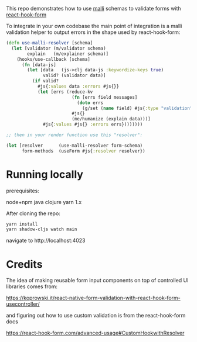 This repo demonstrates how to use [malli](https://github.com/metosin/malli) schemas to validate forms with [react-hook-form](https://react-hook-form.com/get-started)


To integrate in your own codebase the main point of integration is a malli validation helper
to output errors in the shape used by react-hook-form:

```clojure
(defn use-malli-resolver [schema]
  (let [validator (m/validator schema)
        explain   (m/explainer schema)]
    (hooks/use-callback [schema]
      (fn [data-js]
        (let [data   (js->clj data-js :keywordize-keys true)
              valid? (validator data)]
          (if valid?
            #js{:values data :errors #js{}}
            (let [errs (reduce-kv
                         (fn [errs field messages]
                           (doto errs
                             (g/set (name field) #js{:type "validation" :message (first messages)})))
                         #js{}
                         (me/humanize (explain data)))]
              #js{:values #js{} :errors errs})))))))

;; then in your render function use this "resolver":

(let [resolver      (use-malli-resolver form-schema)
      form-methods  (useForm #js{:resolver resolver})
```

# Running locally

prerequisites:

node+npm
java 
clojure 
yarn 1.x

After cloning the repo:

```bash
yarn install
yarn shadow-cljs watch main
```

navigate to http://localhost:4023

# Credits

The idea of making reusable form input components on top of controlled UI libraries comes from:

https://koprowski.it/react-native-form-validation-with-react-hook-form-usecontroller/

and figuring out how to use custom validation is from the react-hook-form docs

https://react-hook-form.com/advanced-usage#CustomHookwithResolver
